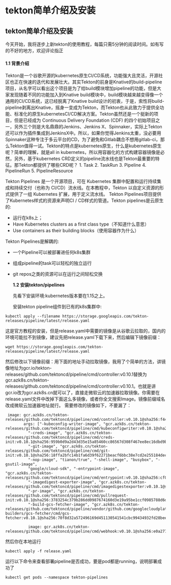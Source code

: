 # tekton简单介绍及安装



## tekton简单介绍及安装

今天开始，我将逐步上新tekton的使用教程，每篇只需5分钟的阅读时间。如有写的不好的地方，欢迎评论指正

#### 1.1 背景介绍

Tekton是一个谷歌开源的kubernetes原生CI/CD系统，功能强大且灵活，开源社区也正在快速的迭代和发展壮大。其实Tekton的前身是Knative的build-pipeline项目，从名字可以看出这个项目是为了给build模块增加pipeline的功能，但是大家发现随着不同的功能加入到Knative build模块中，build模块越来越变得像一个通用的CI/CD系统，这已经脱离了Knative build设计的初衷，于是，索性将build-pipeline剥离出Knative，摇身一变成为Tekton，而Tekton也从此致力于提供全功能、标准化的原生kubernetesCI/CD解决方案。Tekton虽然还是一个挺新的项目，但是已经成为 Continuous Delivery Foundation \(CDF\) 的四个初始项目之一，另外三个则是大名鼎鼎的Jenkins、Jenkins X、Spinnaker，实际上Tekton还可以作为插件集成到JenkinsX中。所以，如果你觉得Jenkins太重，没必要用Spinnaker这种专注于多云平台的CD，为了避免和Gitlab耦合不想用gitlab-ci，那么Tekton值得一试。Tekton的特点是kubernetes原生，什么是kubernetes原生呢？简单的理解，就是all in kubernetes，所以用容器化的方式构建容器镜像是必然，另外，基于kubernetes CRD定义的pipeline流水线也是Tekton最重要的特征。那Tekton都提供了哪些CRD呢？ 1. Task 2. TaskRun 3. Pipeline 4. PipelineRun 5. PipelineResource

Tekton Pipelines 是一个开源项目，可在 Kubernetes 集群中配置和运行持续集成和持续交付（也称为 CI/CD）流水线。在本教程中，Tekton 以自定义资源的形式提供了一组 Kubernetes 扩展，用于定义流水线。 Tekton Pipelines项目提供了Kubernetes样式的资源来声明CI / CD样式的管道。Tekton pipelines是云原生的:

* 运行在k8s上；
* Have Kubernetes clusters as a first class type（不知道什么意思）
* Use containers as their building blocks（使用容器作为什么）

Tekton Pipelines是解耦的:

* 一个Pipeline可以被部署进任何k8s集群
* 组成pipeline的task可以轻松的独立运行
* git repos之类的资源可以在运行之间轻松交换

  **1.2 安装tekton/pipelines**

  先看下安装环境:kubernetes版本要在1.15之上。

  安装tekton pipeline组件到已有的k8s集群中:

```text
kubectl apply --filename https://storage.googleapis.com/tekton-releases/pipeline/latest/release.yaml
```

这是官方教程的安装，但是release.yaml中需要的镜像是从谷歌云拉取的，国内的环境可能拉不到镜像，建议先把release.yaml下载下来，然后编辑下镜像前缀：

```text
wget https://storage.googleapis.com/tekton-releases/pipeline/latest/release.yaml
```

然后修改以下镜像前缀：用下面的地址手动拉取镜像，我用了个简单的方法，讲镜像地址为gcr.io/tekton-releases/github.com/tektoncd/pipeline/cmd/controller:v0.10.1替换为gcr.azk8s.cn/tekton-releases/github.com/tektoncd/pipeline/cmd/controller:v0.10.1。也就是讲gcr.io改为gcr.azk8s.cn就可以了，直接走微软云的加速器拉取镜像。你需要在release.yaml文件中改掉下面这么多镜像，或者你全文搜索Image。镜像前缀域名改成微软云加速器地址就行。 需要修改的镜像如下，不要漏了：

```text
 image: gcr.azk8s.cn/tekton-releases/github.com/tektoncd/pipeline/cmd/controller:v0.10.1@sha256:f4409692f43c4781d949847e661109c69c1a9acb8453cd1219b8341d642cb756
        args: ["-kubeconfig-writer-image", "gcr.azk8s.cn/tekton-releases/github.com/tektoncd/pipeline/cmd/kubeconfigwriter:v0.10.1@sha256:206c4e5de37d13c34f9538f87096db16433aadba264f24e9995cbb6b66fb67de",
          "-creds-image", "gcr.azk8s.cn/tekton-releases/github.com/tektoncd/pipeline/cmd/creds-init:v0.10.1@sha256:959b0d9a2d43d35e15a85460cc86567d308f467ee8ec16dbd9b32f51ce75d582",
          "-git-image", "gcr.azk8s.cn/tekton-releases/github.com/tektoncd/pipeline/cmd/git-init:v0.10.1@sha256:18ffa2bfc14b1fa6d39f62271beacf6bbc38e7cd2e255184dec477c2936270bc",
          "-nop-image", "tianon/true", "-shell-image", "busybox", "-gsutil-image",
          "google/cloud-sdk", "-entrypoint-image", "gcr.azk8s.cn/tekton-releases/github.com/tektoncd/pipeline/cmd/entrypoint:v0.10.1@sha256:cf0e81477c45dca0df6253e3239f6f0603700641292bf207503a7b267dc4c916",
          "-imagedigest-exporter-image", "gcr.azk8s.cn/tekton-releases/github.com/tektoncd/pipeline/cmd/imagedigestexporter:v0.10.1@sha256:1cf3f27f3ff7c73782d8a65853e8fc7f0d4aafc6443893e0150bdbe614a9169d",
          "-pr-image", "gcr.azk8s.cn/tekton-releases/github.com/tektoncd/pipeline/cmd/pullrequest-init:v0.10.1@sha256:3783254c379b286dd0987674160d3e19a95be1ccf0985788d6dcc0f159199095",
          "-build-gcs-fetcher-image", "gcr.azk8s.cn/tekton-releases/github.com/tektoncd/pipeline/vendor/github.com/googlecloudplatform/cloud-builders/gcs-fetcher/cmd/gcs-fetcher:v0.10.1@sha256:70f8d32a572496169d451130541541cbc99434932fd28beea486189af8a2995a"]

          image: gcr.azk8s.cn/tekton-releases/github.com/tektoncd/pipeline/cmd/webhook:v0.10.1@sha256:e0a277b69a742ff0e49767d11f9a1325fcea7fb8bbbf2572af9d49116cbb2385
```

然后你在本地运行

```text
kubectl apply -f release.yaml
```

运行以下命令来查看部署pipeline是否成功，要是pod都是running，说明部署成功了

```text
kubectl get pods --namespace tekton-pipelines
```

